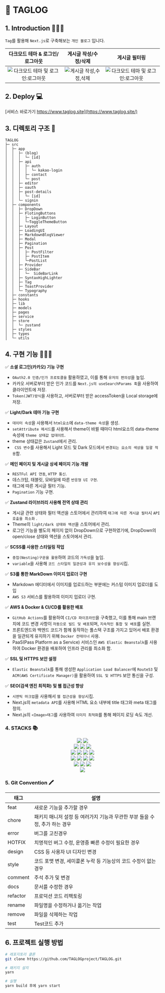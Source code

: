 # 🔖 TAGLOG

## 1. Introduction 👩🏻‍🦰

`Tag`를 활용해 `Next.js`로 구축해보는 `개인 블로그` 입니다.

|                                                           다크모드 테마 & 로그인/로그아웃                                                           |                                                         게시글 작성/수정/삭제                                                         |                                                                    게시글 필터링                                                                    |
| :-------------------------------------------------------------------------------------------------------------------------------------------------: | :-----------------------------------------------------------------------------------------------------------------------------------: | :-------------------------------------------------------------------------------------------------------------------------------------------------: |
| ![다크모드 테마 및 로그인:로그아웃](https://github.com/TAGLOGproject/TAGLOG/assets/115159126/d236518e-f334-43d9-9d65-0320d9469942) | ![게시글 작성,수정,삭제](https://github.com/TAGLOGproject/TAGLOG/assets/115159126/7977868b-68cc-4cf1-8f45-0b68c90c1e04) | ![다크모드 테마 및 로그인:로그아웃](https://github.com/TAGLOGproject/TAGLOG/assets/115159126/d236518e-f334-43d9-9d65-0320d9469942) |

## 2. Deploy 💻

[서비스 바로가기 https://www.taglog.site](https://www.taglog.site/)

## 3. 디렉토리 구조 📂

```
TAGLOG
├─ src
│  ├─ app
│  │  ├─ (blog)
│  │  │  └─ [id]
│  │  ├─ api
│  │  │  ├─ auth
│  │  │  │  └─ kakao-login
│  │  │  ├─ contact
│  │  │  └─ post
│  │  ├─ editor
│  │  ├─ oauth
│  │  ├─ post-details
│  │  │  └─ [id]
│  │  └─ signin
│  ├─ components
│  │  ├─ DropDown
│  │  ├─ FlotingButtons
│  │  │  ├─ LoginButton
│  │  │  └─ToggleThemeButton
│  │  ├─ Layout
│  │  ├─ LoadingUI
│  │  ├─ MarkdownBlogViewer
│  │  ├─ Modal
│  │  ├─ Pagination
│  │  ├─ Post
│  │  │  ├─ PostFilter
│  │  │  ├─ PostItem
│  │  │  └─PostList
│  │  ├─ Provider
│  │  ├─ SideBar
│  │  │  └─  SideBarLink
│  │  ├─ SyntaxHighLighter
│  │  ├─ Tag
│  │  ├─ ToastProvider
│  │  └─ Typography
│  ├─ constants
│  ├─ hooks
│  ├─ lib
│  ├─ models
│  ├─ pages
│  ├─ service
│  ├─ store
│  │  └─ zustand
│  ├─ styles
│  ├─ types
│  └─ utils

```

## 4. 구현 기능 👩🏻‍💻

✅ **소셜 로그인(카카오) 기능 구현**

- `OAuth2.0 인증/인가 프로토콜을` 활용하였고, 이를 통해 `유저의 편의성`을 높임.
- 카카오 서버로부터 받은 인가 코드를 `Next.js의 useSearchParams 훅`을 사용하여 클라이언트에 저장.
- `Token(JWT)방식`을 사용하고, 서버로부터 받은 accessToken을 Local storage에 저장.

✅ **Light/Dark 테마 기능 구현**

- `데이터 속성`을 사용해서 `html요소`에 `data-theme 속성`을 생성.
- `setAttribute 메서드`를 사용해서 theme이 바뀔 때마다 html요소의 data-theme 속성에 `theme 상태값 업데이트`.
- theme 상태값은 `Zustand`에서 관리.
- ` CSS 변수`를 사용해서 Light 모드 및 Dark 모드에서 `변경되는 요소의 색상을 일괄 적용`함.

✅ **메인 페이지 및 게시글 상세 페이지 기능 개발**

- `RESTFul API 연동`, `HTTP 통신`.
- 데스크탑, 태블릿, 모바일에 따른 `반응형 UI 구현`.
- 태그에 따른 게시글 필터 기능.
- `Pagination` 기능 구현.

✅ **Zustand 라이브러리 사용해 전역 상태 관리**

- 게시글 관련 상태와 필터 액션을 스토어에서 관리하여 `태그에 따른 게시글 필터`시 `API 호출을 최소화` .
- Theme의 `light/dark 상태와 액션`을 스토어에서 관리.
- 로그인 기능을 별도의 페이지 없이 DropDown으로 구현하였기에, DropDown의 open/close 상태와 액션을 스토어에서 관리.

✅ **SCSS를 사용한 스타일링 작업**

- `중첩(Nesting)구문을 활용`하여 코드의 `가독성`을 높임.
- `variable`을 사용해 `코드 스타일의 일관성과 유지 보수성을 향상`시킴.

✅ **S3를 통한 MarkDown 이미지 업로더 구현**

- Markdown 에디터에서 이미지를 업로드하는 부분에는 커스텀 이미지 업로더를 도입
- `AWS S3` 서비스를 활용하여 이미지 업로더 구현.

✅ **AWS & Docker & CI/CD를 활용한 배포**

- `GitHub Actions`를 활용하여 `CI/CD 파이프라인`을 구축했고, 이를 통해 main 브랜치에 코드 변경 사항이 `자동으로 빌드 및 배포`되며, `지속적인 통합 및 배포`를 실현.
- 프론트엔드와 백엔드 코드가 함께 동작하는 풀스택 구조를 가지고 있어서 배포 환경을 일관되게 유지하기 위해 `Docker 컨테이너` 사용.
- PaaS(Pass Platform as a Service) 서비스인 `AWS Elastic Beanstalk`를 사용하여 Docker 환경을 배포하여 인프라 관리를 최소화 함.

✅ **SSL 및 HTTPS 보안 설정**

- `Elastic Beanstalk`를 통해 생성한 `Application Load Balancer`에 `Route53` 및 `ACM(AWS Certificate Manager)`을 활용하여 `SSL 및 HTTPS` 보안 통신을 구성.

✅ **SEO(검색 엔진 최적화) 및 웹 접근성 향상**

- `시맨틱 마크업`을 사용해서 `웹 접근성을 향상`시킴.
- Next.js의 `metadata API`를 사용해 HTML <head>요소 내부에 title 태그와 meta 태그를 정의.
- Next.js의 `<Image>태그`를 사용하여 `이미지 최적화`를 통해 페이지 로딩 속도 개선.

### 4. STACKS 📚

<div align=center> 
 <img src="https://img.shields.io/badge/JAVASCRIPT-F7DF1E?style=for-the-badge&logo=JAVASCRIPT&logoColor=black">
<img src="https://img.shields.io/badge/react-61DAFB?style=for-the-badge&logo=react&logoColor=black"> 
 </br>

  <img src="https://img.shields.io/badge/NEXT.JS-000000?style=for-the-badge&logo=NEXT.JS&logoColor=black">
  <img src="https://img.shields.io/badge/TYPESCRIPT-3178C6?style=for-the-badge&logo=TYPESCRIPT&logoColor=black">
    <img src="https://img.shields.io/badge/ZUSTAND-007054?style=for-the-badge&logo=ZUSTAND&logoColor=black">
  </br>

  <img src="https://img.shields.io/badge/AXIOS-5A29E4?style=for-the-badge&logo=AXIOS&logoColor=black">
  <img src="https://img.shields.io/badge/SCSS-CC6699?style=for-the-badge&logo=SCSS&logoColor=black">
  <img src="https://img.shields.io/badge/MONGODB-47A248?style=for-the-badge&logo=MONGODB&logoColor=black">
    <img src="https://img.shields.io/badge/GITHUB ACTIONS-2088FF?style=for-the-badge&logo=GITHUB ACTIONS&logoColor=black">
  </br>

<img src="https://img.shields.io/badge/DOCKER-2496ED?style=for-the-badge&logo=DOCKER&logoColor=black">
<img src="https://img.shields.io/badge/AMAZON EC2-FF9900?style=for-the-badge&logo=AMAZON EC2&logoColor=black">
<img src="https://img.shields.io/badge/AMAZON ELASTIC BEANSTALK-CC6699?style=for-the-badge&logo=AMAZON ELASTIC BEANSTALK&logoColor=black">
<img src="https://img.shields.io/badge/AMAZON S3-1572B6?style=for-the-badge&logo=AMAZON S3&logoColor=black"> </br>

<img src="https://img.shields.io/badge/AMAZON ROUTE 53-8C4FFF?style=for-the-badge&logo=AMAZON ROUTE 53&logoColor=black">
<img src="https://img.shields.io/badge/AMAZON IAM-569A31?style=for-the-badge&logo=AMAZON IAM&logoColor=black">
<img src="https://img.shields.io/badge/REACT MARKDOWN-61DAFB?style=for-the-badge&logo=REACT MARKDOWN&logoColor=black"></br>
<img src="https://img.shields.io/badge/REACT MARKDOWN EDITOR LITE-632CA6?style=for-the-badge&logo=REACT MARKDOWN EDITOR LITE&logoColor=black">

</div>

### 5. Git Convention 🖍️

| 태그     | 설명                                                                        |
| -------- | --------------------------------------------------------------------------- |
| feat     | 새로운 기능을 추가할 경우                                                   |
| chore    | 패키지 매니저 설정 등 여러가지 기능과 무관한 부분 들을 수정, 추가 하는 경우 |
| error    | 버그를 고친경우                                                             |
| HOTFIX   | 치명적인 버그 수정, 운영중 빠른 수정이 필요한 경우                          |
| design   | CSS 등 사용자 UI 디자인 변경                                                |
| style    | 코드 포맷 변경, 세미콜론 누락 등 기능상의 코드 수정이 없는 경우             |
| comment  | 주석 추가 및 변경                                                           |
| docs     | 문서를 수정한 경우                                                          |
| refactor | 프로덕션 코드 리팩토링                                                      |
| rename   | 파일명을 수정하거나 옮기는 작업                                             |
| remove   | 파일을 삭제하는 작업                                                        |
| test     | Test코드 추가                                                               |

## 6. 프로젝트 실행 방법

```bash
# 레포지토리 클론
git clone https://github.com/TAGLOGproject/TAGLOG.git

# 패키지 설치
yarn

# 실행
yarn build 후에 yarn start
```
